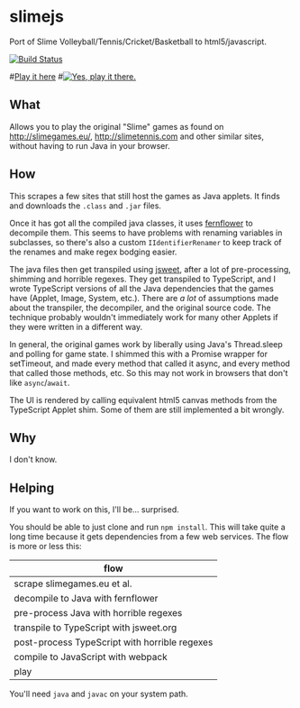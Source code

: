 # slimejs
Port of Slime Volleyball/Tennis/Cricket/Basketball to html5/javascript.

[![Build Status](https://travis-ci.org/mmkal/slimejs.svg?branch=master)](https://travis-ci.org/mmkal/slimejs)

#[Play it here](https://mmkal.github.io/slimejs/)
#[![Yes, play it there.](http://i.imgur.com/ThHVJgb.png)](https://mmkal.github.io/slimejs/)

## What

Allows you to play the original "Slime" games as found on http://slimegames.eu/, http://slimetennis.com and other similar sites, without having to run Java in your browser.

## How 

This scrapes a few sites that still host the games as Java applets. It finds and downloads the `.class` and `.jar` files.

Once it has got all the compiled java classes, it uses [fernflower](https://github.com/JetBrains/intellij-community/tree/master/plugins/java-decompiler/engine) to decompile them. This seems to have problems with renaming variables in subclasses, so there's also a custom `IIdentifierRenamer` to keep track of the renames and make regex bodging easier.

The java files then get transpiled using [jsweet](http://www.jsweet.org/), after a lot of pre-processing, shimming and horrible regexes. They get transpiled to TypeScript, and I wrote TypeScript versions of all the Java dependencies that the games have (Applet, Image, System, etc.). There are _a lot_ of assumptions made about the transpiler, the decompiler, and the original source code. The technique probably wouldn't immediately work for many other Applets if they were written in a different way. 

In general, the original games work by liberally using Java's Thread.sleep and polling for game state. I shimmed this with a Promise wrapper for setTimeout, and made every method that called it async, and every method that called those methods, etc. So this may not work in browsers that don't like `async`/`await`.

The UI is rendered by calling equivalent html5 canvas methods from the TypeScript Applet shim. Some of them are still implemented a bit wrongly.

## Why

I don't know.

## Helping

If you want to work on this, I'll be... surprised.

You should be able to just clone and run `npm install`. This will take quite a long time because it gets dependencies from a few web services. The flow is more or less this:

|flow|
|---|
| scrape slimegames.eu et al. |
| decompile to Java with fernflower |
| pre-process Java with horrible regexes |
| transpile to TypeScript with jsweet.org |
| post-process TypeScript with horrible regexes |
| compile to JavaScript with webpack |
| play |

You'll need `java` and `javac` on your system path.

